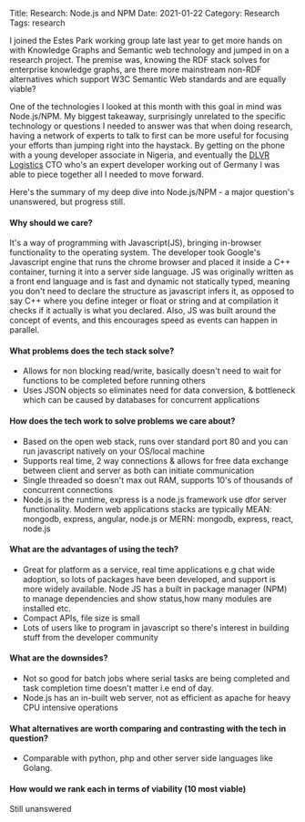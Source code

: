 Title: Research: Node.js and NPM
Date: 2021-01-22
Category: Research
Tags: research


I joined the Estes Park working group late last year to get more hands on with Knowledge Graphs and Semantic web technology and jumped in on a research project. The premise was, knowing the RDF stack solves for enterprise knowledge graphs, are there more mainstream non-RDF alternatives which support W3C Semantic Web standards and are equally viable?

One of the technologies I looked at this month with this goal in mind was Node.js/NPM. My biggest takeaway, surprisingly unrelated to the specific technology or questions I needed to answer was that when doing research, having a network of experts to talk to first can be more useful for focusing your efforts than jumping right into the haystack. By getting on the phone with a young developer associate in Nigeria, and eventually the [DLVR Logistics](www.dlvr.ng) CTO who's an expert developer working out of Germany I was able to piece together all I needed to move forward.

Here's the summary of my deep dive into Node.js/NPM - a major question's unanswered, but progress still.

#### Why should we care?
It's a way of programming with Javascript(JS), bringing in-browser functionality to the operating system. The developer took Google's Javascript engine that runs the chrome browser and placed it inside a C++ container, turning it into a server side language. JS was originally written as a front end language and is fast and dynamic not statically typed, meaning you don't need to declare the structure as javascript infers it, as opposed to say C++ where you define integer or float or string and at compilation it checks if it actually is what you declared. Also, JS was built around the concept of events, and this encourages speed as events can happen in parallel.

#### What problems does the tech stack solve?
- Allows for non blocking read/write, basically doesn't need to wait for functions to be completed before running others
- Uses JSON objects so eliminates need for data conversion, & bottleneck which can be caused by databases for concurrent applications

#### How does the tech work to solve problems we care about?
- Based on the open web stack, runs over standard port 80 and you can run javascript natively on your OS/local machine
- Supports real time, 2 way connections & allows for free data exchange between client and server as both can initiate communication
- Single threaded so doesn't max out RAM, supports 10's of thousands of concurrent connections
- Node.js is the runtime, express is a node.js framework use dfor server functionality. Modern web applications stacks are typically MEAN: mongodb, express, angular, node.js or MERN: mongodb, express, react, node.js

#### What are the advantages of using the tech?
- Great for platform as a service, real time applications e.g chat
wide adoption, so lots of packages have been developed, and support is more widely available. Node JS has a built in package manager (NPM) to manage dependencies and show status,how many modules are installed etc.
- Compact APIs, file size is small
- Lots of users like to program in javascript so there's interest in building stuff from the developer community
#### What are the downsides?
- Not so good for batch jobs where serial tasks are being completed and task completion time doesn't matter i.e end of day. 
- Node.js has an in-built web server, not as efficient as apache for heavy CPU intensive operations

#### What alternatives are worth comparing and contrasting with the tech in question?
- Comparable with python, php and other server side languages like Golang.

#### How would we rank each in terms of viability (10 most viable)
Still unanswered